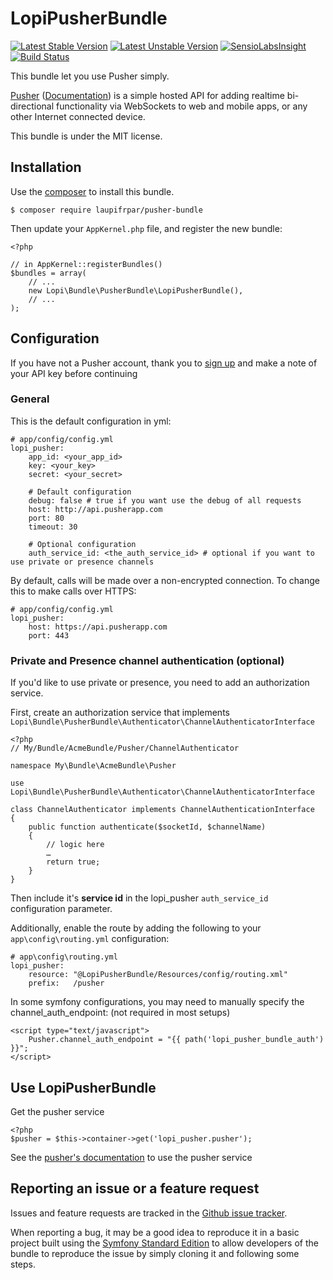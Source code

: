 # LopiPusherBundle

[![Latest Stable Version](https://poser.pugx.org/laupifrpar/pusher-bundle/v/stable.png)](https://packagist.org/packages/laupifrpar/pusher-bundle)
[![Latest Unstable Version](https://poser.pugx.org/laupifrpar/pusher-bundle/v/unstable.png)](https://packagist.org/packages/laupifrpar/pusher-bundle)
[![SensioLabsInsight](https://insight.sensiolabs.com/projects/fc5c7590-2d84-47b0-b1e9-82b72c69767a/mini.png)](https://insight.sensiolabs.com/projects/fc5c7590-2d84-47b0-b1e9-82b72c69767a)
[![Build Status](https://secure.travis-ci.org/laupiFrpar/LopiPusherBundle.png)](http://travis-ci.org/laupiFrpar/LopiPusherBundle)

This bundle let you use Pusher simply.

[Pusher](http://pusher.com/) ([Documentation](http://pusher.com/docs)) is a simple hosted API for adding realtime bi-directional functionality via WebSockets to web and mobile apps, or any other Internet connected device.

This bundle is under the MIT license.

## Installation

Use the [composer](http://getcomposer.org) to install this bundle.

    $ composer require laupifrpar/pusher-bundle

Then update your `AppKernel.php` file, and register the new bundle:

    <?php

    // in AppKernel::registerBundles()
    $bundles = array(
        // ...
        new Lopi\Bundle\PusherBundle\LopiPusherBundle(),
        // ...
    );

## Configuration

If you have not a Pusher account, thank you to [sign up](https://app.pusherapp.com/accounts/sign_up) and make a note of your API key before continuing

### General

This is the default configuration in yml:

    # app/config/config.yml
    lopi_pusher:
        app_id: <your_app_id>
        key: <your_key>
        secret: <your_secret>

        # Default configuration
        debug: false # true if you want use the debug of all requests
        host: http://api.pusherapp.com
        port: 80
        timeout: 30

        # Optional configuration
        auth_service_id: <the_auth_service_id> # optional if you want to use private or presence channels

By default, calls will be made over a non-encrypted connection. To change this to make calls over HTTPS:

    # app/config/config.yml
    lopi_pusher:
        host: https://api.pusherapp.com
        port: 443

### Private and Presence channel authentication (optional)

If you'd like to use private or presence, you need to add an authorization service.

First, create an authorization service that implements `Lopi\Bundle\PusherBundle\Authenticator\ChannelAuthenticatorInterface`

    <?php
    // My/Bundle/AcmeBundle/Pusher/ChannelAuthenticator

    namespace My\Bundle\AcmeBundle\Pusher

    use Lopi\Bundle\PusherBundle\Authenticator\ChannelAuthenticatorInterface

    class ChannelAuthenticator implements ChannelAuthenticationInterface
    {
        public function authenticate($socketId, $channelName)
        {
            // logic here
            …
            return true;
        }
    }

Then include it's **service id** in the lopi_pusher `auth_service_id` configuration parameter.

Additionally, enable the route by adding the following to your `app\config\routing.yml` configuration:

    # app\config\routing.yml
    lopi_pusher:
        resource: "@LopiPusherBundle/Resources/config/routing.xml"
        prefix:   /pusher

In some symfony configurations, you may need to manually specify the channel_auth_endpoint: (not required in most setups)

    <script type="text/javascript">
        Pusher.channel_auth_endpoint = "{{ path('lopi_pusher_bundle_auth') }}";
    </script>


## Use LopiPusherBundle

Get the pusher service

    <?php
    $pusher = $this->container->get('lopi_pusher.pusher');

See the [pusher's documentation](https://github.com/pusher/pusher-php-server#publishingtriggering-events) to use the pusher service

## Reporting an issue or a feature request

Issues and feature requests are tracked in the [Github issue tracker](https://github.com/laupiFrpar/LopiPusherBundle/issues).

When reporting a bug, it may be a good idea to reproduce it in a basic project
built using the [Symfony Standard Edition](https://github.com/symfony/symfony-standard)
to allow developers of the bundle to reproduce the issue by simply cloning it
and following some steps.
